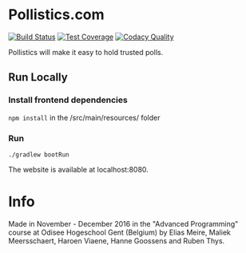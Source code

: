 # Pollistics.com

[![Build Status](https://travis-ci.org/gin-fizz/pollistics.svg?branch=master)](https://travis-ci.org/gin-fizz/pollistics)
[![Test Coverage](https://api.codacy.com/project/badge/Coverage/8d820dc9eca1486aae8bc4a53a122a42)](https://www.codacy.com/app/gin-fizz/pollistics?utm_source=github.com&amp;utm_medium=referral&amp;utm_content=gin-fizz/pollistics&amp;utm_campaign=Badge_Grade)
[![Codacy Quality](https://api.codacy.com/project/badge/Grade/8d820dc9eca1486aae8bc4a53a122a42)](https://www.codacy.com/app/gin-fizz/pollistics?utm_source=github.com&amp;utm_medium=referral&amp;utm_content=gin-fizz/pollistics&amp;utm_campaign=Badge_Grade)


Pollistics will make it easy to hold trusted polls.

## Run Locally

### Install frontend dependencies
`npm install`
in the /src/main/resources/ folder


### Run
`./gradlew bootRun`

The website is available at localhost:8080.

# Info

Made in November - December 2016 in the "Advanced Programming" course at Odisee Hogeschool Gent (Belgium) by
Elias Meire, Maliek Meersschaert, Haroen Viaene, Hanne Goossens and Ruben Thys.

